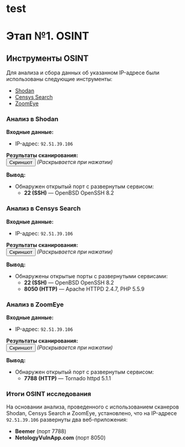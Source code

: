 # test

# Этап №1. OSINT

## Инструменты OSINT

Для анализа и сбора данных об указанном IP-адресе были использованы следующие инструменты:
- [Shodan](https://www.shodan.io)
- [Censys Search](https://search.censys.io)
- [ZoomEye](https://www.zoomeye.ai)

### Анализ в Shodan
**Входные данные:**
- IP-адрес: `92.51.39.106`

**Результаты сканирования:**  
[<button>Скриншот</button>](#) *(Раскрывается при нажатии)*

**Вывод:**
- Обнаружен открытый порт с развернутым сервисом:
  - **22 (SSH)** — OpenBSD OpenSSH 8.2

### Анализ в Censys Search
**Входные данные:**
- IP-адрес: `92.51.39.106`

**Результаты сканирования:**  
[<button>Скриншот</button>](#) *(Раскрывается при нажатии)*

**Вывод:**
- Обнаружены открытые порты с развернутыми сервисами:
  - **22 (SSH)** — OpenBSD OpenSSH 8.2
  - **8050 (HTTP)** — Apache HTTPD 2.4.7, PHP 5.5.9

### Анализ в ZoomEye
**Входные данные:**
- IP-адрес: `92.51.39.106`

**Результаты сканирования:**  
[<button>Скриншот</button>](#) *(Раскрывается при нажатии)*

**Вывод:**
- Обнаружен открытый порт с развернутым сервисом:
  - **7788 (HTTP)** — Tornado httpd 5.1.1

### Итоги OSINT исследования
На основании анализа, проведенного с использованием сканеров Shodan, Censys Search и ZoomEye, установлено, что на IP-адресе `92.51.39.106` развернуты два веб-приложения:
- **Beemer** (порт 7788)
- **NetologyVulnApp.com** (порт 8050)
